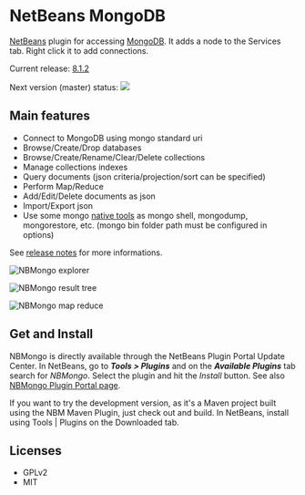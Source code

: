 NetBeans MongoDB
================

[NetBeans](http://netbeans.org) plugin for accessing [MongoDB](http://mongodb.org). It adds
a node to the Services tab. Right click it to add connections.

Current release: [8.1.2](https://github.com/le-yams/netbeans-mongodb/releases/tag/nbmongo-8.1.2)

Next version (master) status: ![](https://travis-ci.org/le-yams/nbmongo.svg?branch=master)

Main features
-------------

 * Connect to MongoDB using mongo standard uri
 * Browse/Create/Drop databases
 * Browse/Create/Rename/Clear/Delete collections
 * Manage collections indexes
 * Query documents (json criteria/projection/sort can be specified)
 * Perform Map/Reduce
 * Add/Edit/Delete documents as json
 * Import/Export json
 * Use some mongo [native tools](https://github.com/le-yams/netbeans-mongodb/wiki/MongoNativeTools) as mongo shell, mongodump, mongorestore, etc. (mongo bin folder path must be configured in options)

See [release notes](https://github.com/le-yams/netbeans-mongodb/wiki/ReleaseNotes) for more informations.

![NBMongo explorer](https://raw.githubusercontent.com/le-yams/netbeans-mongodb/master/screenshots/screen-explorer.png "NBMongo explorer")

![NBMongo result tree](https://raw.githubusercontent.com/le-yams/netbeans-mongodb/master/screenshots/screen-query-result-tree.png "NBMongo result tree")

![NBMongo map reduce](https://raw.githubusercontent.com/le-yams/netbeans-mongodb/master/screenshots/screen-mapreduce.png "NBMongo map reduce")

Get and Install
---------------

NBMongo is directly available through the NetBeans Plugin Portal Update Center. 
In NetBeans, go to **_Tools > Plugins_** and on the **_Available Plugins_** tab search for _NBMongo_. Select the plugin and hit the _Install_ button.
See also [NBMongo Plugin Portal page](http://plugins.netbeans.org/plugin/52638).

If you want to try the development version, as it's a Maven project built using the NBM Maven Plugin, just check out and build.
In NetBeans, install using Tools | Plugins on the Downloaded tab.


Licenses
-------
 * GPLv2
 * MIT
